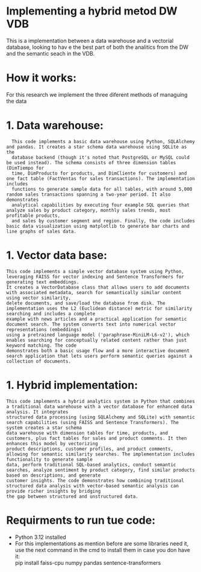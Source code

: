 # Implementing a hybrid metod DW VDB
This is a implementation between a data warehouse and a vectorial database, looking to hav e the best part of both the analitics from the DW and the semantic seach in the VDB.                                         
# How it works:                                                
For this research we implement the three diferent methods of managuing the data                    
# 1. Data warehouse:
      This code implements a basic data warehouse using Python, SQLAlchemy and pandas. It creates a star schema data warehouse using SQLite as the 
      database backend (though it's noted that PostgreSQL or MySQL could be used instead). The schema consists of three dimension tables (DimTiempo for 
      time, DimProducto for products, and DimCliente for customers) and one fact table (FactVentas for sales transactions). The implementation includes
      functions to generate sample data for all tables, with around 5,000 random sales transactions spanning a two-year period. It also demonstrates
      analytical capabilities by executing four example SQL queries that analyze sales by product category, monthly sales trends, most profitable products,
      and sales by customer segment and region. Finally, the code includes basic data visualization using matplotlib to generate bar charts and line graphs of sales data.
# 1. Vector data base:
    This code implements a simple vector database system using Python, leveraging FAISS for vector indexing and Sentence Transformers for generating text embeddings.
    It creates a VectorDatabase class that allows users to add documents with associated metadata, search for semantically similar content using vector similarity, 
    delete documents, and save/load the database from disk. The implementation uses the L2 (Euclidean distance) metric for similarity searching and includes a complete 
    example with news articles and a practical application for semantic document search. The system converts text into numerical vector representations (embeddings) 
    using a pretrained language model ('paraphrase-MiniLM-L6-v2'), which enables searching for conceptually related content rather than just keyword matching. The code 
    demonstrates both a basic usage flow and a more interactive document search application that lets users perform semantic queries against a collection of documents.
# 1. Hybrid implementation:
    This code implements a hybrid analytics system in Python that combines a traditional data warehouse with a vector database for enhanced data analysis. It integrates 
    structured data processing (using SQLAlchemy and SQLite) with semantic search capabilities (using FAISS and Sentence Transformers). The system creates a star schema 
    data warehouse with dimension tables for time, products, and customers, plus fact tables for sales and product comments. It then enhances this model by vectorizing 
    product descriptions, customer profiles, and product comments, allowing for semantic similarity searches. The implementation includes functionality to generate sample 
    data, perform traditional SQL-based analytics, conduct semantic searches, analyze sentiment by product category, find similar products based on descriptions, and generate
    customer insights. The code demonstrates how combining traditional structured data analysis with vector-based semantic analysis can provide richer insights by bridging 
    the gap between structured and unstructured data.

# Requirments to run tue code:
 - Python 3.12 installed 
 - For this implementations as mention before are some libraries need it, use the next command in the cmd to install them in case you don have it:                                                                
                pip install faiss-cpu numpy pandas sentence-transformers
    
     

